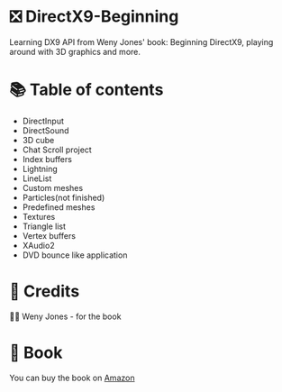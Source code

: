 # ❎ DirectX9-Beginning
Learning DX9 API from Weny Jones' book: Beginning DirectX9, playing around with 3D graphics and more.

# 📚 Table of contents

* DirectInput
* DirectSound
* 3D cube
* Chat Scroll project
* Index buffers
* Lightning
* LineList
* Custom meshes
* Particles(not finished)
* Predefined meshes
* Textures
* Triangle list
* Vertex buffers
* XAudio2
* DVD bounce like application

# 🤝 Credits

🧑‍🏫 Weny Jones - for the book

# 📖 Book

You can buy the book on [Amazon](https://www.amazon.com/Beginning-DirectX-9-Game-Development/dp/1592003494)
